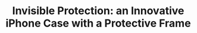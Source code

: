 ---
layout: project
permalink: /jame_technology__invisible_protection_case_iphone/
title: "Invisible Protection: an Innovative iPhone Case with a Protective Frame"
client: "Jame Technology"
year: 2018
sector: "Consumer electronics, mobile accessories"
link: 'http://www.jamepda.com'
description: "Slim, stylish and inexpensive (to produce), this iPhone case with a unique frame design ensures maximum protection for the most fragile part of the iPhone."
brief: "The client wanted a unique, patentable, budget-friendly, slim yet rugged case for the latest iPhone."
solution: "Our initial research found that the iPhone's most breakable area lies at the edges of its glass. Many rugged cases available on the market suffer from bulkiness due to multiple parts or use costly specialized materials to offer all-around protection, but we designed an innovative protective case using only one material, featuring an \"air bubble\" around the edge of the glass. Our design redirects impact away from the most fragile points, dispersing it towards the firmer areas of the phone and through the triangular pattern on the back for enhanced protection. This creates a hidden but very powerful protection for the phone."
services:
- "design research"
- "ideation"
- "innovation"
- "3D CAD modeling, surfacing"
- "color, material, finish selection (CMF)"
- "design presentation"
main_image: "/assets/images/projects/jame_technology__invisible_protection_case_iphone/h_w_Invisible protection.jpg"
images:
 - "/assets/images/projects/jame_technology__invisible_protection_case_iphone/p_w_Invisible protection_01.jpg"
 - "/assets/images/projects/jame_technology__invisible_protection_case_iphone/p_w_Invisible protection_02.jpg"
 - "/assets/images/projects/jame_technology__invisible_protection_case_iphone/p_w_Invisible protection_03.jpg"
 - "/assets/images/projects/jame_technology__invisible_protection_case_iphone/p_w_Invisible protection_04.jpg"
 - "/assets/images/projects/jame_technology__invisible_protection_case_iphone/p_w_Invisible protection_05.jpg"
---